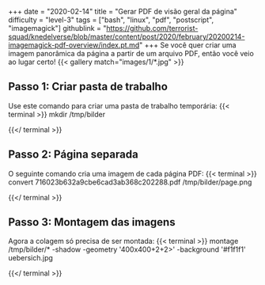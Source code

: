 +++
date = "2020-02-14"
title = "Gerar PDF de visão geral da página"
difficulty = "level-3"
tags = ["bash", "linux", "pdf", "postscript", "imagemagick"]
githublink = "https://github.com/terrorist-squad/knedelverse/blob/master/content/post/2020/february/20200214-imagemagick-pdf-overview/index.pt.md"
+++
Se você quer criar uma imagem panorâmica da página a partir de um arquivo PDF, então você veio ao lugar certo!
{{< gallery match="images/1/*.jpg" >}}

## Passo 1: Criar pasta de trabalho
Use este comando para criar uma pasta de trabalho temporária:
{{< terminal >}}
mkdir /tmp/bilder

{{</ terminal >}}

## Passo 2: Página separada
O seguinte comando cria uma imagem de cada página PDF:
{{< terminal >}}
convert 716023b632a9cbe6cad3ab368c202288.pdf /tmp/bilder/page.png

{{</ terminal >}}

## Passo 3: Montagem das imagens
Agora a colagem só precisa de ser montada:
{{< terminal >}}
montage /tmp/bilder/* -shadow -geometry '400x400+2+2>' -background '#f1f1f1' uebersich.jpg

{{</ terminal >}}
